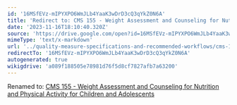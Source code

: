 ```yaml
---
id: '16MSfEVz-mIPYXPO6WmJLb4YaaK3wDrD3cQ3qYkZ0N6A'
title: 'Redirect to: CMS 155 - Weight Assessment and Counseling for Nutrition and Physical Activity for Children and Adolescents'
date: '2023-11-16T18:10:40.320Z'
source: 'https://drive.google.com/open?id=16MSfEVz-mIPYXPO6WmJLb4YaaK3wDrD3cQ3qYkZ0N6A'
mimeType: 'text/x-markdown'
url: '../quality-measure-specifications-and-recommended-workflows/cms-155-weight-assessment-and-counseling-for-nutrition-and-physical-activity-for-children-and-adolescents.md'
redirectTo: '16MSfEVz-mIPYXPO6WmJLb4YaaK3wDrD3cQ3qYkZ0N6A'
autogenerated: true
wikigdrive: 'a089f188505e78981d76f5d8cf7827afb7a63200'
---
```

Renamed to: [CMS 155 - Weight Assessment and Counseling for Nutrition and Physical Activity for Children and Adolescents](../quality-measure-specifications-and-recommended-workflows/cms-155-weight-assessment-and-counseling-for-nutrition-and-physical-activity-for-children-and-adolescents.md)
